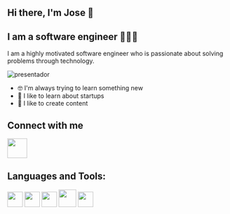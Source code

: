 ## Hi there, I'm Jose 👋

## I am a software engineer 👨🏼‍💻

I am a highly motivated software engineer who is passionate about solving problems through technology.

![presentador](https://user-images.githubusercontent.com/70913085/219763849-2c7b8af7-4508-467a-af20-cd679615fd34.gif)



* 🤓 I'm always trying to learn something new
* 🤯 I like to learn about startups                                            
* 💬 I like to create content 


## Connect with me

<a href="https://www.linkedin.com/in/jose-colmenares-480074233/"> <img src="https://user-images.githubusercontent.com/70913085/218813259-2ecf5d76-fd59-4497-925d-d860d0ad4b83.png" width="45px"/></a>

 ## Languages and Tools:
 
<div>
 <img src="https://user-images.githubusercontent.com/70913085/218809165-7fbb993d-4a01-415a-8fa6-7700c74f0de3.png" width="35px"/>
  <img src="https://user-images.githubusercontent.com/70913085/218809374-fd2dae39-c323-4e82-bcdb-8d35ed2780c9.png" width="35px"/>
  <img src="https://user-images.githubusercontent.com/70913085/218809449-0a15f564-9ab1-4c82-aac6-24a83f47613a.png" width="35px"/>
  <img src="https://user-images.githubusercontent.com/70913085/218810278-ad22fb42-0921-4040-ab76-ab46fffd63be.png" width="40px"/>
  <img src="https://user-images.githubusercontent.com/70913085/218809577-8ad0a408-644b-4f7d-be4d-2b2c106a2e84.png" width="35px"/>
</div>

<!---
joseandrescolmenares/joseandrescolmenares is a ✨ special ✨ repository because its `README.md` (this file) appears on your GitHub profile.
You can click the Preview link to take a look at your changes.
--->
